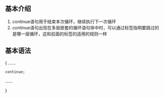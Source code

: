 ## 基本介绍

1. continue语句用于结束本次循环，继续执行下一次循环
2. continue语句出现在多层嵌套的循环语句体中时，可以通过标签指明要跳过的是哪一层循环，这和前面的标签的适用的规则一样

## 基本语法

{ ......

	continue;

  ......

}